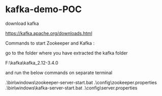 # kafka-demo-POC

download kafka

https://kafka.apache.org/downloads.html

Commands to start Zookeeper and Kafka :

go to the folder where you have extracted the kafka folder

F:\kafka\kafka_2.12-3.4.0

and run the below commands on separate terminal 

.\bin\windows\zookeeper-server-start.bat .\config\zookeeper.properties
.\bin\windows\kafka-server-start.bat .\config\server.properties 
